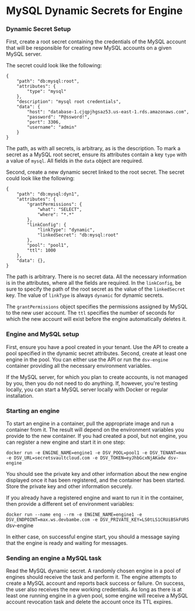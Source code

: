 [title]: # (MySQL Dynamic Secrets)

# MySQL Dynamic Secrets for Engine

### Dynamic Secret Setup

First, create a root secret containing the credentials of the MySQL account that will be responsible for creating new
MySQL accounts on a given MySQL server.

The secret could look like the following:
```
{
    "path": "db:mysql:root",
    "attributes": {
        "type": "mysql"
    },
    "description": "mysql root credentials",
    "data": {
        "host": "database-1.cjqpjhgsaz53.us-east-1.rds.amazonaws.com",
        "password": "P@ssword!",
        "port": 3306,
        "username": "admin"
    }
}
```

The path, as with all secrets, is arbitrary, as is the description. To mark a secret as a MySQL root secret, ensure
its attributes contain a key `type` with a value of `mysql`. All fields in the `data` object are required.

Second, create a new dynamic secret linked to the root secret. The secret could look like the following:
```
{
    "path": "db:mysql:dyn1",
    "attributes": {
        "grantPermissions": {
            "what": "SELECT",
            "where": "*.*"
        },
        "linkConfig": {
            "linkType": "dynamic",
            "linkedSecret": "db:mysql:root"
        },
        "pool": "pool1",
        "ttl": 1000
    },
    "data": {},
}
```

The path is arbitrary. There is no secret data. All the necessary information is in the attributes, where all the fields are required.
In the `linkConfig`, be sure to specify the path of the root secret as the value of the `linkedSecret` key. The value of 
`linkType` is always `dynamic` for dynamic secrets.

The `grantPermissions` object specifies the permissions assigned by MySQL to the new user account. The `ttl` specifies the number
of seconds for which the new account will exist before the engine automatically deletes it.

### Engine and MySQL setup

First, ensure you have a pool created in your tenant. Use the API to create a pool specified in the dynamic secret attributes.
Second, create at least one engine in the pool. You can either use the API or run the `dsv-engine` container providing all
the necessary environment variables.

If the MySQL server, for which you plan to create accounts, is not managed by you, then you do not need to do anything.
If, however, you're testing locally, you can start a MySQL server locally with Docker or regular installation.

### Starting an engine

To start an engine in a container, pull the appropriate image and run a container from it. The result will depend on the
environment variables you provide to the new container.
If you had created a pool, but not engine, you can register a new engine and start it in one step:

`docker run -e ENGINE_NAME=engine1 -e DSV_POOL=pool1 -e DSV_TENANT=max -e DSV_URL=secretsvaultcloud.com -e DSV_TOKEN=eyJhbGcxNjAKadw dsv-engine`

You should see the private key and other information about the new engine displayed once it has been registered,
and the container has been started. Store the private key and other information securely.

If you already have a registered engine and want to run it in the container, then provide a different set of environment variables:

`docker run --name eng --rm -e ENGINE_NAME=engine1 -e DSV_ENDPOINT=max.ws.devbambe.com -e DSV_PRIVATE_KEY=LS0tLS1CRUiBSkFURS` dsv-engine

In either case, on successful engine start, you should a message saying that the engine is ready and waiting for messages.

### Sending an engine a MySQL task

Read the MySQL dynamic secret. A randomly chosen engine in a pool of engines should receive the task and perform it.
The engine attempts to create a MySQL account and reports back success or failure. On success, the user also receives
the new working credentials. As long as there is at least one running engine in a given pool, some engine will receive a
MySQL account revocation task and delete the account once its TTL expires.